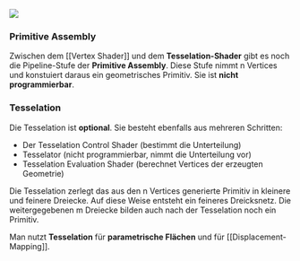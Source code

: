 
![](tesselation_shader.png)

### Primitive Assembly
Zwischen dem [[Vertex Shader]] und dem **Tesselation-Shader** gibt es noch die Pipeline-Stufe der **Primitive Assembly**. Diese Stufe nimmt n Vertices und konstuiert daraus ein geometrisches Primitiv.
Sie ist **nicht programmierbar**.

### Tesselation

Die Tesselation ist **optional**. Sie besteht ebenfalls aus mehreren Schritten:
- Der Tesselation Control Shader (bestimmt die Unterteilung)
- Tesselator (nicht programmierbar, nimmt die Unterteilung vor)
- Tesselation Evaluation Shader (berechnet Vertices der erzeugten Geometrie)

Die Tesselation zerlegt das aus den n Vertices generierte Primitiv in kleinere und feinere Dreiecke. Auf diese Weise entsteht ein feineres Dreicksnetz. Die weitergegebenen m Dreiecke bilden auch nach der Tesselation noch ein Primitiv.

Man nutzt **Tesselation** für **parametrische Flächen** und für [[Displacement-Mapping]]. 
